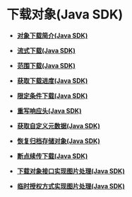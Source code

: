 # 下载对象\(Java SDK\)<a name="obs_21_0700"></a>

-   **[对象下载简介\(Java SDK\)](对象下载简介(Java-SDK).md)**  

-   **[流式下载\(Java SDK\)](流式下载(Java-SDK).md)**  

-   **[范围下载\(Java SDK\)](范围下载(Java-SDK).md)**  

-   **[获取下载进度\(Java SDK\)](获取下载进度(Java-SDK).md)**  

-   **[限定条件下载\(Java SDK\)](限定条件下载(Java-SDK).md)**  

-   **[重写响应头\(Java SDK\)](重写响应头(Java-SDK).md)**  

-   **[获取自定义元数据\(Java SDK\)](获取自定义元数据(Java-SDK).md)**  

-   **[恢复归档存储对象\(Java SDK\)](恢复归档存储对象(Java-SDK).md)**  

-   **[断点续传下载\(Java SDK\)](断点续传下载(Java-SDK).md)**  

-   **[下载对象接口实现图片处理\(Java SDK\)](下载对象接口实现图片处理(Java-SDK).md)**  

-   **[临时授权方式实现图片处理\(Java SDK\)](临时授权方式实现图片处理(Java-SDK).md)**  

